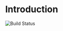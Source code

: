 # Introduction

![Build Status](https://travis-ci.org/DIZhang1109/gradle-groovy-playground.svg?branch=master)
